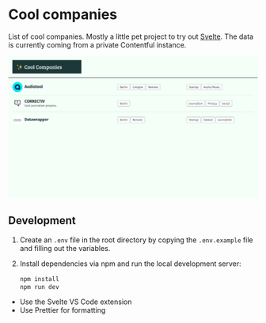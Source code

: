 # Cool companies

List of cool companies. Mostly a little pet project to try out [Svelte](https://svelte.dev/). The data is currently coming from a private Contentful instance.

![screenshot.jpg](./screenshot.jpg)


## Development

1. Create an `.env` file in the root directory by copying the `.env.example` file and filling out the variables.
2. Install dependencies via npm and run the local development server:

    ```shell
    npm install
    npm run dev
    ```

- Use the Svelte VS Code extension
- Use Prettier for formatting
